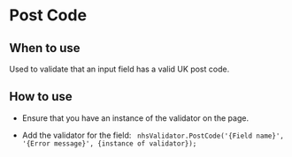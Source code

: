 # Post Code

## When to use

Used to validate that an input field has a valid UK post code.

## How to use

- Ensure that you have an instance of the validator on the page. 

- Add the validator for the field: 
  ` nhsValidator.PostCode('{Field name}', '{Error message}', {instance of validator});`
